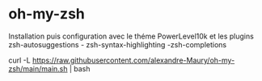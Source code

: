 # oh-my-zsh
Installation puis configuration avec le théme PowerLevel10k et les plugins zsh-autosuggestions - zsh-syntax-highlighting -zsh-completions

curl -L https://raw.githubusercontent.com/alexandre-Maury/oh-my-zsh/main/main.sh | bash
